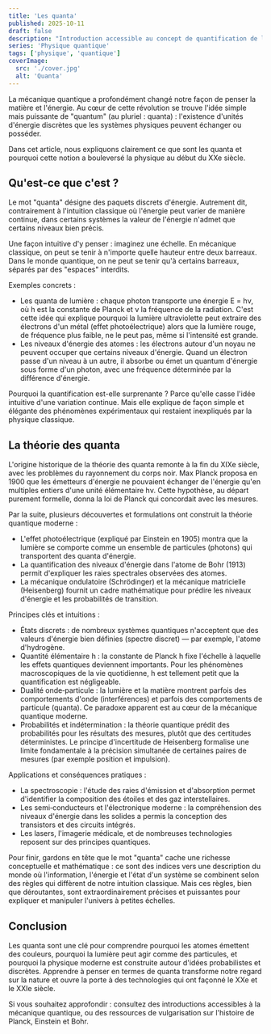 ```yaml
---
title: 'Les quanta'
published: 2025-10-11
draft: false
description: "Introduction accessible au concept de quantification de l'énergie et au rôle des quanta en physique."
series: 'Physique quantique'
tags: ['physique', 'quantique']
coverImage:
  src: './cover.jpg'
  alt: 'Quanta'
---
```


La mécanique quantique a profondément changé notre façon de penser la matière et l'énergie. Au cœur de cette révolution se trouve l'idée simple mais puissante de "quantum" (au pluriel : quanta) : l'existence d'unités d'énergie discrètes que les systèmes physiques peuvent échanger ou posséder.

Dans cet article, nous expliquons clairement ce que sont les quanta et pourquoi cette notion a bouleversé la physique au début du XXe siècle.

## Qu'est-ce que c'est ?

Le mot "quanta" désigne des paquets discrets d'énergie. Autrement dit, contrairement à l'intuition classique où l'énergie peut varier de manière continue, dans certains systèmes la valeur de l'énergie n'admet que certains niveaux bien précis.

Une façon intuitive d'y penser : imaginez une échelle. En mécanique classique, on peut se tenir à n'importe quelle hauteur entre deux barreaux. Dans le monde quantique, on ne peut se tenir qu'à certains barreaux, séparés par des "espaces" interdits.

Exemples concrets :

- Les quanta de lumière : chaque photon transporte une énergie E = hν, où h est la constante de Planck et ν la fréquence de la radiation. C'est cette idée qui explique pourquoi la lumière ultraviolette peut extraire des électrons d'un métal (effet photoélectrique) alors que la lumière rouge, de fréquence plus faible, ne le peut pas, même si l'intensité est grande.
- Les niveaux d'énergie des atomes : les électrons autour d'un noyau ne peuvent occuper que certains niveaux d'énergie. Quand un électron passe d'un niveau à un autre, il absorbe ou émet un quantum d'énergie sous forme d'un photon, avec une fréquence déterminée par la différence d'énergie.

Pourquoi la quantification est-elle surprenante ? Parce qu'elle casse l'idée intuitive d'une variation continue. Mais elle explique de façon simple et élégante des phénomènes expérimentaux qui restaient inexpliqués par la physique classique.

## La théorie des quanta

L'origine historique de la théorie des quanta remonte à la fin du XIXe siècle, avec les problèmes du rayonnement du corps noir. Max Planck proposa en 1900 que les émetteurs d'énergie ne pouvaient échanger de l'énergie qu'en multiples entiers d'une unité élémentaire hν. Cette hypothèse, au départ purement formelle, donna la loi de Planck qui concordait avec les mesures.

Par la suite, plusieurs découvertes et formulations ont construit la théorie quantique moderne :

- L'effet photoélectrique (expliqué par Einstein en 1905) montra que la lumière se comporte comme un ensemble de particules (photons) qui transportent des quanta d'énergie.
- La quantification des niveaux d'énergie dans l'atome de Bohr (1913) permit d'expliquer les raies spectrales observées des atomes.
- La mécanique ondulatoire (Schrödinger) et la mécanique matricielle (Heisenberg) fournit un cadre mathématique pour prédire les niveaux d'énergie et les probabilités de transition.

Principes clés et intuitions :

- États discrets : de nombreux systèmes quantiques n'acceptent que des valeurs d'énergie bien définies (spectre discret) — par exemple, l'atome d'hydrogène.
- Quantité élémentaire h : la constante de Planck h fixe l'échelle à laquelle les effets quantiques deviennent importants. Pour les phénomènes macroscopiques de la vie quotidienne, h est tellement petit que la quantification est négligeable.
- Dualité onde‑particule : la lumière et la matière montrent parfois des comportements d'onde (interférences) et parfois des comportements de particule (quanta). Ce paradoxe apparent est au cœur de la mécanique quantique moderne.
- Probabilités et indétermination : la théorie quantique prédit des probabilités pour les résultats des mesures, plutôt que des certitudes déterministes. Le principe d'incertitude de Heisenberg formalise une limite fondamentale à la précision simultanée de certaines paires de mesures (par exemple position et impulsion).

Applications et conséquences pratiques :

- La spectroscopie : l'étude des raies d'émission et d'absorption permet d'identifier la composition des étoiles et des gaz interstellaires.
- Les semi‑conducteurs et l'électronique moderne : la compréhension des niveaux d'énergie dans les solides a permis la conception des transistors et des circuits intégrés.
- Les lasers, l'imagerie médicale, et de nombreuses technologies reposent sur des principes quantiques.

Pour finir, gardons en tête que le mot "quanta" cache une richesse conceptuelle et mathématique : ce sont des indices vers une description du monde où l'information, l'énergie et l'état d'un système se combinent selon des règles qui diffèrent de notre intuition classique. Mais ces règles, bien que déroutantes, sont extraordinairement précises et puissantes pour expliquer et manipuler l'univers à petites échelles.

## Conclusion

Les quanta sont une clé pour comprendre pourquoi les atomes émettent des couleurs, pourquoi la lumière peut agir comme des particules, et pourquoi la physique moderne est construite autour d'idées probabilistes et discrètes. Apprendre à penser en termes de quanta transforme notre regard sur la nature et ouvre la porte à des technologies qui ont façonné le XXe et le XXIe siècle.

Si vous souhaitez approfondir : consultez des introductions accessibles à la mécanique quantique, ou des ressources de vulgarisation sur l'histoire de Planck, Einstein et Bohr.
